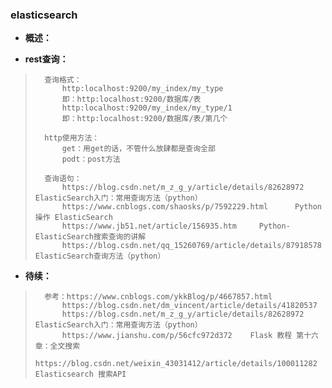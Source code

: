 ### elasticsearch
- **概述：**
>
>
>
>
>

- **rest查询：**
>       查询格式：
>           http:localhost:9200/my_index/my_type
>           即：http:localhost:9200/数据库/表
>           http:localhost:9200/my_index/my_type/1
>           即：http:localhost:9200/数据库/表/第几个
>
>       http使用方法：
>           get：用get的话，不管什么放肆都是查询全部
>           podt：post方法
>
>       查询语句：
>           https://blog.csdn.net/m_z_g_y/article/details/82628972      ElasticSearch入门：常用查询方法（python）
>           https://www.cnblogs.com/shaosks/p/7592229.html      Python 操作 ElasticSearch
>           https://www.jb51.net/article/156935.htm     Python-ElasticSearch搜索查询的讲解
>           https://blog.csdn.net/qq_15260769/article/details/87918578      ElasticSearch查询方法（python）
>
>
>
>
>
>
>
>
>
>
>

- **待续：**
>       参考：https://www.cnblogs.com/ykkBlog/p/4667857.html
>           https://blog.csdn.net/dm_vincent/article/details/41820537
>           https://blog.csdn.net/m_z_g_y/article/details/82628972      ElasticSearch入门：常用查询方法（python）
>           https://www.jianshu.com/p/56cfc972d372    Flask 教程 第十六章：全文搜索
>           https://blog.csdn.net/weixin_43031412/article/details/100011282     Elasticsearch 搜索API
>
>
>
>
>
>
>
>
>
>
>
>
>
>
>
>
>
>

